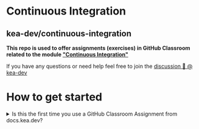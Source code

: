 
# Continuous Integration
## kea-dev/continuous-integration

**This repo is used to offer assignments (exercises) in GitHub Classroom related to the module ["Continuous Integration"](https://docs.kea.dev/posts/continuous-integration/)**

If you have any questions or need help feel free to join the [discussion 💬 @ kea-dev](https://github.com/orgs/kea-dev/discussions/7)

# How to get started

<details><summary>Is this the first time you use a GitHub Classroom Assignment from docs.kea.dev?</summary>

---
Have a peek at hints and ground rules on [GitHub Classroom Assignments](https://docs.kea.dev/posts/github-classroom/)

---
</summary>

After you have accepted the assignment in GitHub Classroom, you will need to initialize it by importing the issues from the template.

- Open a GitHub CodeSpace 
- From the terminal - with the repository roost as the working directory - run:
  ```
  .github/template/cpissues.sh
  ```

The command will create a series of issues in your own repo - simply get cracking at 'em - work those issues!


&nbsp;&nbsp;&nbsp;&nbsp;________________________<br/>
&nbsp;&nbsp;&nbsp;&nbsp;_February 2023_<br/>
&nbsp;&nbsp;&nbsp;&nbsp;_Lars Kruse - [@lakruzz](https://github.com/lakruzz)_
